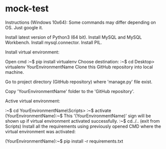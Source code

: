 # mock-test
Instructions (Windows 10x64):
Some commands may differ depending on OS. Just google it.

Install latest version of Python3 (64 bit).
Install MySQL and MySQL Workbench.
Install  mysql.connector.
Install PIL.

Install virtual environment:

Open cmd
:~$ pip install virtualenv
Choose destination: :~$ cd Desktop> virtualenv YourEnvironmentName
Clone this GitHub repository into local machine.

Go to project directory (GitHub repository) where 'manage.py' file exist.

Copy 'YourEnvironmentName' folder to the 'GitHub repository'.

Active virtual environment:

:~$ cd YourEnvironmentName\Scripts>
:~$ activate
(YourEnvironmentName):~$ This '(YourEnvironmentName)' sign will be shown up if virtual environment activated successfully.
:~$ cd../.. (exit from Scripts)
Install all the requirements using previously opened CMD where the virtual environment was activated:

(YourEnvironmentName):~$ pip install -r requirements.txt

